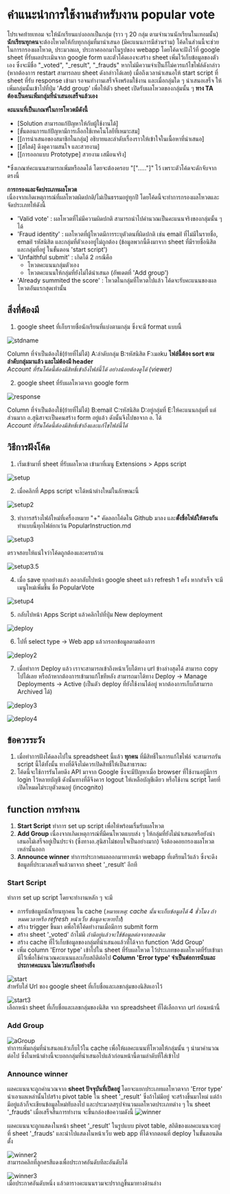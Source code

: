 # คำแนะนำการใช้งานสำหรับงาน popular vote
  โปรเจคท้ายเทอม จะให้นักเรียนแบ่งออกเป็นกลุ่ม (ราว ๆ 20 กลุ่ม ตามจำนวนนักเรียนในเทอมนั้น) **นักเรียนทุกคน**จะต้องโหวตให้กับทุกกลุ่มที่มานำเสนอ (มีคะแนนการมีส่วนร่วม) โค้ดในส่วนนี้จะช่วยในการกรองผลโหวต, ประมวลผล, ประกาศออกมาในรูปของ webapp โดยโค้ดจะฝังไว้ที่ google sheet ที่รับผลประเมินจาก google form และตัวโค้ดเองจะสร้าง sheet เพิ่มไว้เก็บข้อมูลของตัวเอง ซึ่งจะมีชื่อ "_voted", "_result", "_frauds" หากไม่มีความจำเป็นก็ไม่ควรแก้ไขไฟล์ดังกล่าว (หากต้องการ restart สามารถลบ sheet ดังกล่าวได้เลย)
  เมื่อถึงเวลานำเสนอให้ start script ที่ sheet ที่รับ response เข้ามา รอจนทำงานเสร็จจึงพร้อมใช้งาน และเมื่อกลุ่มใด ๆ นำเสนอเสร็จ ให้เพิ่มกลุ่มนั้นเข้าไปที่ปุ่ม 'Add group' เพื่อให้ตัว sheet เปิดรับผลโหวตของกลุ่มนั้น ๆ **ทาง TA ต้องเป็นคนเพิ่มกลุ่มที่นำเสนอเสร็จแล้วเอง**
  
  **คะแนนที่เป็นเกณฑ์ในการโหวตมีดังนี้**
- [Solution สามารถแก้ปัญหาให้กับผู้ใช้งานได้]
- [ขั้นตอนการแก้ปัญหามีการเลือกใช้เทคโนโลยีที่เหมาะสม]
- [[การนำเสนอของสมาชิกในกลุ่ม] อธิบายและลำดับเรื่องราวให้เข้าใจในเนื้อหาที่นำเสนอ]
- [[สไลด์] ดึงดูความสนใจ และสวยงาม]
- [[การออกแบบ Prototype] สวยงาม เสมือนจริง]

*ซึ่งเกณฑ์คะแนนสามารถเพิ่มหรือลดได้ โดยจะต้องครอบ "["....."]" ไว้ เพราะตัวโค้ดจะดักจับจากตรงนี้

 **การกรองและจัดประเภทผลโหวต**\
  เนื่องจากเกิดเหตุการณ์ที่ผลโหวตผิดปกติ/ไม่เป็นธรรมอยู่ทุกปี โดยโค้ดนี้จะทำการกรองผลโหวตและจัดประเภทให้ดังนี้
  - 'Valid vote' : ผลโหวตที่ไม่มีความผิดปกติ สามารถนำไปคำนวณเป็นคะแนนจริงของกลุ่มนั้น ๆ ได้
  - 'Fraud identity' : ผลโหวตที่ผู้โหวตมีการระบุตัวตนที่ผิดปกติ เช่น email ที่ไม่มีในรายชื่อ, email รหัสนิสิต และกลุ่มที่ตัวเองอยู่ไม่ถูกต้อง (ข้อมูลพวกนี้ดึงมาจาก sheet ที่มีรายชื่อนิสิตและกลุ่มที่อยู่ ในขั้นตอน 'start script')
  - 'Unfaithful submit' : เกิดได้ 2 กรณีคือ
     - โหวตคะแนนกลุ่มตัวเอง
     - โหวตคะแนนให้กลุ่มที่ยังไม่ได้นำเสนอ (อัพเดตที่ 'Add group')
  - 'Already summited the score' : โหวตในกลุ่มที่โหวตไปแล้ว โค้ดจะรับคะแนนของผลโหวตอันแรกสุดเท่านั้น


## สิ่งที่ต้องมี
1. google sheet ที่เก็บรายชื่อนักเรียนที่แบ่งตามกลุ่ม ซึ่งจะมี format แบบนี้

  ![stdname](./Asset/stdname.png)
  
  Column ที่จำเป็นต้องใช้(ย้ายที่ไม่ได้) A:ลำดับกลุ่ม B:รหัสนิสิต F:เมลku 
  **ไฟล์นี้ต้อง sort ตามลำดับกลุ่มมาแล้ว และไม่ต้องมี header**\
  *Account ที่รันโค้ดนี้ต้องมีสิทธิ์เข้าถึงไฟล์นี้ได้ อย่างน้อยต้องดูได้ (viewer)*
  
  
2. google sheet ที่รับผลโหวตจาก google form

  ![response](./Asset/response.png)
  
  Column ที่จำเป็นต้องใช้(ย้ายที่ไม่ได้) B:email C:รหัสนิสิต D:อยู่กลุ่มที่ E:ให้คะแนนกลุ่มที่
  แต่ส่วนมาก อ.สุนิสาจะเป็นคนสร้าง form อยู่แล้ว ดังนั้นจึงไปขอจาก อ. ได้\
  *Account ที่รันโค้ดนี้ต้องมีสิทธิ์เข้าถึงและแก้ไขไฟล์นี้ได้*
  
## วิธีการฝังโค้ด
1. เริ่มเข้ามาที่ sheet ที่รับผลโหวต เข้ามาที่เมนู Extensions > Apps script

![setup](./Asset/setup.png)

2. เมื่อคลิกที่ Apps script จะได้หน้าต่างใหม่ในลักษณะนี้

![setup2](./Asset/setup2.png)

3. ทำการสร้างไฟล์ใหม่ที่เครื่องหมาย "+" คัดลอกโค้ดใน Github มาลง และ**ตั้งชื่อไฟล์ให้ตรงกัน** ทำแบบนี้ทุกไฟล์ยกเว้น PopularInstruction.md

![setup3](./Asset/setup3.png)

ตรวจสอบให้แน่ใจว่าโค้ดถูกต้องและครบถ้วน

![setup3.5](./Asset/setup3(2).png)

4. เมื่อ save ทุกอย่างแล้ว ลองกลับไปหน้า google sheet แล้ว refresh 1 ครั้ง หากสำเร็จ จะมีเมนูใหม่เพิ่มขึ้น ชื่อ PopularVote

![setup4](./Asset/setup4.png)

5. กลับไปหน้า Apps Script แล้วคลิกไปที่ปุ่ม New deployment

![deploy](./Asset/deploy.png)

6. ไปที่ select type -> Web app แล้วกรอกข้อมูลตามต้องการ

![deploy2](./Asset/deploy2.png)

7. เมื่อทำการ Deploy แล้ว เราจะสามารถเข้าถึงหน้าเว็บได้ทาง url ข้างล่างสุดได้ สามารถ copy ไปได้เลย หรือถ้าหากต้องการเข้ามาแก้ไขทีหลัง สามารถมาได้ทาง Deploy -> Manage Deployments -> Active (เป็นตัว deploy ที่ยังใช้งานได้อยู่ หากต้องการเก็บก็สามารถ Archived ได้)

![deploy3](./Asset/deploy3.png)

![deploy4](./Asset/deploy4.png)

## ข้อควรระวัง
1. เมื่อทำการฝังโค้ดลงไปใน spreadsheet นี้แล้ว **ทุกคน** ที่มีสิทธิ์ในการแก้ไขไฟล์ จะสามารถรัน script นี้ได้ทั้งนั้น ทางที่ดีจึงไม่ควรเปิดสิทธิ์ให้เป็นสาธารณะ
2. โค้ดนี้จะใช้การรันโดยดึง API มาจาก Google ซึ่งจะมีปัญหาเมื่อ browser ที่ใช้งานอยู่มีการ login ไว้หลายบัญชี ดังนั้นทางที่ดีจึงควร logout ให้เหลือบัญชีเดียว หรือใช้งาน script โดยที่เปิดโหมดไม่ระบุตัวตนอยู่ (incognito)

## function การทำงาน
  1. **Start Script** ทำการ set up script เพื่อให้พร้อมเรื่มรับผลโหวต
  2. **Add Group** เนื่องจากเกิดเหตุการณ์ที่มีคนโหวตแบบส่ง ๆ ให้กลุ่มที่ยังไม่นำเสนอหรือยังนำเสนอไม่เสร็จอยู่เป็นประจำ (ซึ่งทางอ.สุนิสาไม่ชอบใจเป็นอย่างมาก) จึงต้องคอยกรองผลโหวตเหล่านั้นออก
  3. **Announce winner** ทำการประกาศผลออกมาทางหน้า webapp ที่เตรียมไว้แล้ว ซึ่งจะดึงข้อมูลที่ประมวลเสร็จแล้วมาจาก sheet '_result' อีกที

### Start Script
  ทำการ set up script โดยจะทำงานหลัก ๆ จะมี
  - การรับข้อมูลนักเรียนทุกคน ใน cache (*หมายเหตุ: cache นั้นจะเก็บข้อมูลได้ 4 ชั่วโมง ถ้าหมดเวลาหรือ refresh หน้าเว็บ ข้อมูลจะหายไป*)
  - สร้าง trigger ขึ้นมา ดพื่อให้โค้ดทำงานเมื่อมีการ submit form
  - สร้าง sheet '_voted' ถ้าไม่มี *ถ้ามีอยู่แล้วจะใช้ข้อมูลต่อจากของเดิม*
  - สร้าง cache ที่ไว้เก็บข้อมูลของกลุ่มที่นำเสนอแล้วที่ได้จาก function 'Add Group'
  - เพิ่ม column 'Error type' เข้าไปใน sheet ที่รับผลโหวต ไว้ประเภทของผลโหวตที่รับเข้ามา มีไว้เพื่อใช้คำนวณคะแนนและเก็บสถิติต่อไป
    **Column 'Error type' จำเป็นต่อการนับและประกาศคะแนน ไม่ควรแก้ไขอย่างยิ่ง**
  
  ![start](./Asset/start.png)\
  สำหรับใส่ Url ของ google sheet ที่เก็บชื่อและเลขกลุ่มของนิสิตเอาไว้
  
  
  ![start3](./Asset/start3.png)\
  เลือกหน้า sheet ที่เก็บชื่อและเลขกลุ่มของนิสิต จาก spreadsheet ที่ได้เลือกจาก url ก่อนหน้านี้
    
### Add Group
  ![aGroup](./Asset/aGroup.png)\
  ทำการเพิ่มกลุ่มที่นำเสนอแล้วเก็บไว้ใน cache เพื่อให้ผลคะแนนที่โหวตให้กลุ่มนั้น ๆ นำมาคำนวณต่อไป ซึ่งในหน้าต่างนี้จะบอกกลุ่มที่นำเสนอไปแล้วก่อนหน้านี้ตามลำดับที่ใส่เข้าไป

### Announce winner
  ผลคะแนนจะถูกคำนวณจาก **sheet ปัจจุบันที่เปิดอยู่** โดยจะแยกประเภทผลโหวตจาก 'Error type' นำเอาผลเหล่านั้นไปสร้าง pivot table ใน sheet '_result' ซึ่งถ้าไม่มีอยู่ จะสร้างขึ้นมาใหม่ แต่ถ้ามีอยู่แล้วก็จะเขียนข้อมูลใหม่ทับลงไป และประมวลสรุปจำนวนผลโหวตประเภทต่าง ๆ ใน sheet '_frauds' เมื่อเสร็จสิ้นการทำงาน จะขึ้นกล่องข้อความดังนี้
![winner](./Asset/winner.png)

  ผลคะแนนจะถูกแสดงในหน้า sheet '_result' ในรูปแบบ pivot table, สถิติของผลคะแนนจะอยู่ที่ sheet '_frauds' และนำไปแสดงในหน้าเว็บ web app ที่ได้จากตอนที่ deploy ในขั้นตอนติดตั้ง

![winner2](./Asset/winner2.png)\
สามารถคลิกที่ลูกศรสีแดงเพื่อประกาศอันดับทีละอันดับได้

![winner3](./Asset/winner3.png)\
เมื่อประกาศอันดับหนึ่ง แล้วตารางคะแนนรวมจะปรากฏขึ้นมาทางด้านล่าง  
